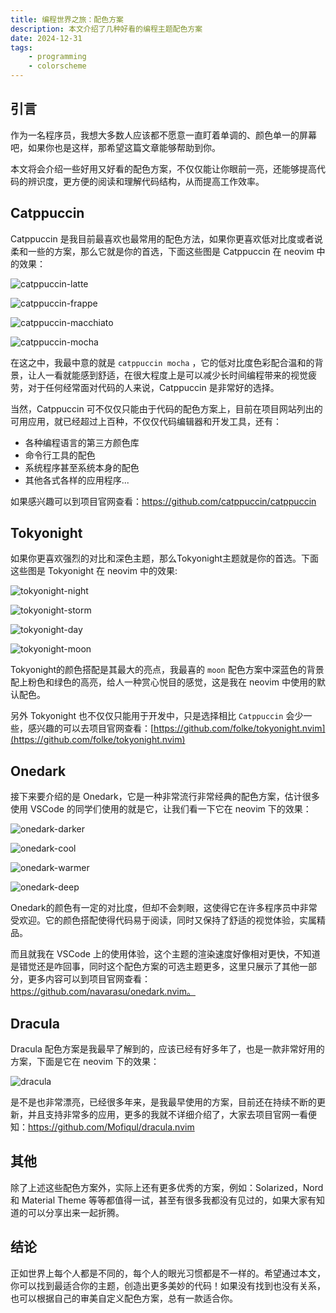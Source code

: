 ```yaml
---
title: 编程世界之旅：配色方案
description: 本文介绍了几种好看的编程主题配色方案
date: 2024-12-31
tags: 
    - programming
    - colorscheme
---
```


## 引言

作为一名程序员，我想大多数人应该都不愿意一直盯着单调的、颜色单一的屏幕吧，如果你也是这样，那希望这篇文章能够帮助到你。

本文将会介绍一些好用又好看的配色方案，不仅仅能让你眼前一亮，还能够提高代码的辨识度，更方便的阅读和理解代码结构，从而提高工作效率。

## Catppuccin

Catppuccin 是我目前最喜欢也最常用的配色方法，如果你更喜欢低对比度或者说柔和一些的方案，那么它就是你的首选，下面这些图是 Catppuccin 在 neovim 中的效果：

![catppuccin-latte](https://img.softkern.com/colorschemes/catppuccin-latte.png)

![catppuccin-frappe](https://img.softkern.com/colorschemes/catppuccin-frappe.png)

![catppuccin-macchiato](https://img.softkern.com/colorschemes/catppuccin-macchiato.png)

![catppuccin-mocha](https://img.softkern.com/colorschemes/catppuccin-mocha.png)

在这之中，我最中意的就是 `catppuccin mocha` ，它的低对比度色彩配合温和的背景，让人一看就能感到舒适，在很大程度上是可以减少长时间编程带来的视觉疲劳，对于任何经常面对代码的人来说，Catppuccin 是非常好的选择。

当然，Catppuccin 可不仅仅只能由于代码的配色方案上，目前在项目网站列出的可用应用，就已经超过上百种，不仅仅代码编辑器和开发工具，还有：

- 各种编程语言的第三方颜色库
- 命令行工具的配色
- 系统程序甚至系统本身的配色
- 其他各式各样的应用程序...

如果感兴趣可以到项目官网查看：https://github.com/catppuccin/catppuccin

## Tokyonight

如果你更喜欢强烈的对比和深色主题，那么Tokyonight主题就是你的首选。下面这些图是 Tokyonight 在 neovim 中的效果:

![tokyonight-night](https://img.softkern.com/colorschemes/tokyonight-night.png)

![tokyonight-storm](https://img.softkern.com/colorschemes/tokyonight-storm.png)

![tokyonight-day](https://img.softkern.com/colorschemes/tokyonight-day.png)

![tokyonight-moon](https://img.softkern.com/colorschemes/tokyonight-moon.png)


Tokyonight的颜色搭配是其最大的亮点，我最喜的 `moon` 配色方案中深蓝色的背景配上粉色和绿色的高亮，给人一种赏心悦目的感觉，这是我在 neovim 中使用的默认配色。

另外 Tokyonight 也不仅仅只能用于开发中，只是选择相比 `Catppuccin` 会少一些，感兴趣的可以去项目官网查看：[https://github.com/folke/tokyonight.nvim](https://github.com/folke/tokyonight.nvim)

## Onedark

接下来要介绍的是 Onedark，它是一种非常流行非常经典的配色方案，估计很多使用 VSCode 的同学们使用的就是它，让我们看一下它在 neovim 下的效果：

![onedark-darker](https://img.softkern.com/colorschemes/onedark-darker.png)

![onedark-cool](https://img.softkern.com/colorschemes/onedark-cool.png)

![onedark-warmer](https://img.softkern.com/colorschemes/onedark-warmer.png)

![onedark-deep](https://img.softkern.com/colorschemes/onedark-deep.png)


Onedark的颜色有一定的对比度，但却不会刺眼，这使得它在许多程序员中非常受欢迎。它的颜色搭配使得代码易于阅读，同时又保持了舒适的视觉体验，实属精品。

而且就我在 VSCode 上的使用体验，这个主题的渲染速度好像相对更快，不知道是错觉还是咋回事，同时这个配色方案的可选主题更多，这里只展示了其他一部分，更多内容可以到项目官网查看：https://github.com/navarasu/onedark.nvim。

## Dracula

Dracula 配色方案是我最早了解到的，应该已经有好多年了，也是一款非常好用的方案，下面是它在 neovim 下的效果：

![dracula](https://img.softkern.com/colorschemes/dracula.png)

是不是也非常漂亮，已经很多年来，是我最早使用的方案，目前还在持续不断的更新，并且支持非常多的应用，更多的我就不详细介绍了，大家去项目官网一看便知：https://github.com/Mofiqul/dracula.nvim

## 其他

除了上述这些配色方案外，实际上还有更多优秀的方案，例如：Solarized，Nord 和 Material Theme 等等都值得一试，甚至有很多我都没有见过的，如果大家有知道的可以分享出来一起折腾。

## 结论

正如世界上每个人都是不同的，每个人的眼光习惯都是不一样的。希望通过本文，你可以找到最适合你的主题，创造出更多美妙的代码！如果没有找到也没有关系，也可以根据自己的审美自定义配色方案，总有一款适合你。
